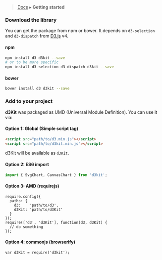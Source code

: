 > [Docs](../TableOfContent.md) ▸ **Getting started**

### Download the library

You can get the package from npm or bower.
It depends on `d3-selection` and `d3-dispatch` from [D3.js](http://d3js.org/) v4.

#### npm

```bash
npm install d3 d3kit --save
# or to be more specific
npm install d3-selection d3-dispatch d3kit --save
```

#### bower

```bash
bower install d3 d3kit --save
```

### Add to your project

**d3Kit** was packaged as UMD (Universal Module Definition). You can use it via:

#### Option 1: Global (Simple script tag)

```html
<script src="path/to/d3.min.js"></script>
<script src="path/to/d3kit.min.js"></script>
```

d3Kit will be available as `d3Kit`.

#### Option 2: ES6 import

```javascript
import { SvgChart, CanvasChart } from 'd3kit';
```

#### Option 3: AMD (requirejs)

```
require.config({
  paths: {
    d3:    'path/to/d3',
    d3Kit: 'path/to/d3Kit'
  }
});
require(['d3', 'd3Kit'], function(d3, d3Kit) {
  // do something
});
```

#### Option 4: commonjs (browserify)

```
var d3Kit = require('d3kit');
```